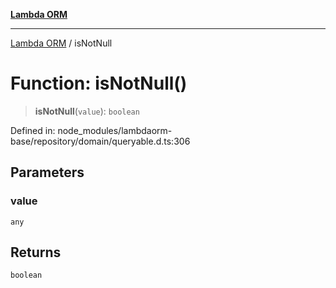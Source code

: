 [**Lambda ORM**](../README.md)

***

[Lambda ORM](../README.md) / isNotNull

# Function: isNotNull()

> **isNotNull**(`value`): `boolean`

Defined in: node\_modules/lambdaorm-base/repository/domain/queryable.d.ts:306

## Parameters

### value

`any`

## Returns

`boolean`
